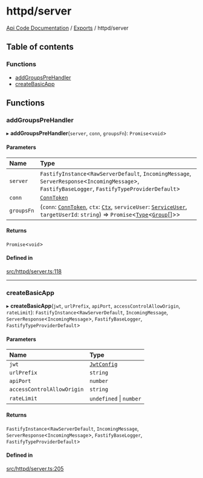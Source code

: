 # httpd/server
 
[Api Code Documentation](../README.md) / [Exports](../modules.md) / httpd/server

## Table of contents

### Functions

- [addGroupsPreHandler](httpd_server.md#addgroupsprehandler)
- [createBasicApp](httpd_server.md#createbasicapp)

## Functions

### addGroupsPreHandler

▸ **addGroupsPreHandler**(`server`, `conn`, `groupsFn`): `Promise`\<`void`\>

#### Parameters

| Name | Type |
| :------ | :------ |
| `server` | `FastifyInstance`\<`RawServerDefault`, `IncomingMessage`, `ServerResponse`\<`IncomingMessage`\>, `FastifyBaseLogger`, `FastifyTypeProviderDefault`\> |
| `conn` | [`ConnToken`](service_conn.md#conntoken) |
| `groupsFn` | (`conn`: [`ConnToken`](service_conn.md#conntoken), `ctx`: [`Ctx`](../interfaces/lib_ctx.Ctx.md), `serviceUser`: [`ServiceUser`](../interfaces/service_domain_organization_service_user.ServiceUser.md), `targetUserId`: `string`) => `Promise`\<[`Type`](result.md#type)\<[`Group`](../interfaces/service_domain_organization_group.Group.md)[]\>\> |

#### Returns

`Promise`\<`void`\>

#### Defined in

[src/httpd/server.ts:118](https://github.com/openkfw/TruBudget/blob/1602d8b/api/src/httpd/server.ts#L118)

___

### createBasicApp

▸ **createBasicApp**(`jwt`, `urlPrefix`, `apiPort`, `accessControlAllowOrigin`, `rateLimit`): `FastifyInstance`\<`RawServerDefault`, `IncomingMessage`, `ServerResponse`\<`IncomingMessage`\>, `FastifyBaseLogger`, `FastifyTypeProviderDefault`\>

#### Parameters

| Name | Type |
| :------ | :------ |
| `jwt` | [`JwtConfig`](../interfaces/config.JwtConfig.md) |
| `urlPrefix` | `string` |
| `apiPort` | `number` |
| `accessControlAllowOrigin` | `string` |
| `rateLimit` | `undefined` \| `number` |

#### Returns

`FastifyInstance`\<`RawServerDefault`, `IncomingMessage`, `ServerResponse`\<`IncomingMessage`\>, `FastifyBaseLogger`, `FastifyTypeProviderDefault`\>

#### Defined in

[src/httpd/server.ts:205](https://github.com/openkfw/TruBudget/blob/1602d8b/api/src/httpd/server.ts#L205)
